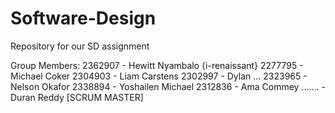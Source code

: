 # Software-Design
Repository for our SD assignment

Group Members:
  2362907 - Hewitt Nyambalo {i-renaissant}
  2277795 - Michael Coker
  2304903 - Liam Carstens
  2302997 - Dylan ...
  2323965 - Nelson Okafor
  2338894 - Yoshailen Michael
  2312836 - Ama Commey
  ....... - Duran Reddy [SCRUM MASTER]
